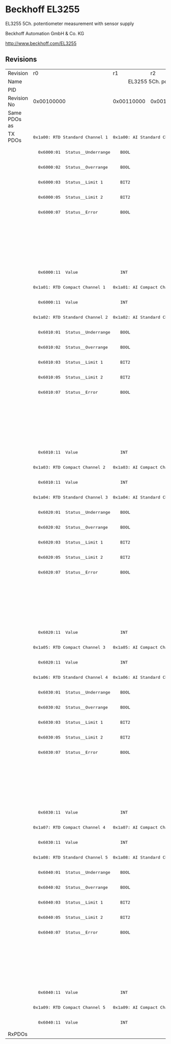 # Beckhoff EL3255

EL3255 5Ch. potentiometer measurement with sensor supply

Beckhoff Automation GmbH & Co. KG

http://www.beckhoff.com/EL3255

## Revisions
<table>
<tr >
<td>Revision</td>
<td>r0</td>
<td>r1</td>
<td>r2</td>
<td>r3</td>
<td>r4</td>
<td>r5</td>
<td>r6</td>
<td>r7</td>
</tr>
<tr >
<td>Name</td>
<td colspan=8 align="center">EL3255 5Ch. potentiometer measurement with sensor supply</td>
</tr>
<tr >
<td>PID</td>
<td colspan=8 align="center">0x0cb73052</td>
</tr>
<tr >
<td>Revision No</td>
<td>0x00100000</td>
<td>0x00110000</td>
<td>0x00120000</td>
<td>0x00130000</td>
<td>0x00140000</td>
<td>0x00150000</td>
<td>0x00160000</td>
<td>0x00170000</td>
</tr>
<tr >
<td>Same PDOs as</td>
<td colspan=4 align="center"></td>
<td colspan=4 align="center"><a href="EJ3255">EJ3255 r7</a></td>
</tr>
<tr class="txpdo">
<td rowspan=60 valign=top>TX PDOs</td>
<td><pre>0x1a00: RTD Standard Channel 1</pre></td>
<td colspan=7 align="left"><pre>0x1a00: AI Standard Channel 1</pre></td>
<td></td>
</tr>
<tr class="txpdo">
<td colspan=8 align="left"><pre>  0x6000:01  Status__Underrange    BOOL</pre></td>
</tr>
<tr class="txpdo">
<td colspan=8 align="left"><pre>  0x6000:02  Status__Overrange     BOOL</pre></td>
</tr>
<tr class="txpdo">
<td colspan=8 align="left"><pre>  0x6000:03  Status__Limit 1       BIT2</pre></td>
</tr>
<tr class="txpdo">
<td colspan=8 align="left"><pre>  0x6000:05  Status__Limit 2       BIT2</pre></td>
</tr>
<tr class="txpdo">
<td colspan=8 align="left"><pre>  0x6000:07  Status__Error         BOOL</pre></td>
</tr>
<tr class="txpdo">
<td colspan=4 align="left"><pre></pre></td>
<td colspan=4 align="left"><pre>  0x6000:0e  Status__Sync error    BOOL</pre></td>
</tr>
<tr class="txpdo">
<td colspan=4 align="left"><pre></pre></td>
<td colspan=4 align="left"><pre>  0x6000:0f  Status__TxPDO State   BOOL</pre></td>
</tr>
<tr class="txpdo">
<td colspan=4 align="left"><pre></pre></td>
<td colspan=4 align="left"><pre>  0x6000:10  Status__TxPDO Toggle  BOOL</pre></td>
</tr>
<tr class="txpdo">
<td colspan=8 align="left"><pre>  0x6000:11  Value                 INT</pre></td>
</tr>
<tr class="txpdo">
<td><pre>0x1a01: RTD Compact Channel 1</pre></td>
<td colspan=7 align="left"><pre>0x1a01: AI Compact Channel 1</pre></td>
</tr>
<tr class="txpdo">
<td colspan=8 align="left"><pre>  0x6000:11  Value                 INT</pre></td>
</tr>
<tr class="txpdo">
<td><pre>0x1a02: RTD Standard Channel 2</pre></td>
<td colspan=7 align="left"><pre>0x1a02: AI Standard Channel 2</pre></td>
</tr>
<tr class="txpdo">
<td colspan=8 align="left"><pre>  0x6010:01  Status__Underrange    BOOL</pre></td>
</tr>
<tr class="txpdo">
<td colspan=8 align="left"><pre>  0x6010:02  Status__Overrange     BOOL</pre></td>
</tr>
<tr class="txpdo">
<td colspan=8 align="left"><pre>  0x6010:03  Status__Limit 1       BIT2</pre></td>
</tr>
<tr class="txpdo">
<td colspan=8 align="left"><pre>  0x6010:05  Status__Limit 2       BIT2</pre></td>
</tr>
<tr class="txpdo">
<td colspan=8 align="left"><pre>  0x6010:07  Status__Error         BOOL</pre></td>
</tr>
<tr class="txpdo">
<td colspan=4 align="left"><pre></pre></td>
<td colspan=4 align="left"><pre>  0x6010:0e  Status__Sync error    BOOL</pre></td>
</tr>
<tr class="txpdo">
<td colspan=4 align="left"><pre></pre></td>
<td colspan=4 align="left"><pre>  0x6010:0f  Status__TxPDO State   BOOL</pre></td>
</tr>
<tr class="txpdo">
<td colspan=4 align="left"><pre></pre></td>
<td colspan=4 align="left"><pre>  0x6010:10  Status__TxPDO Toggle  BOOL</pre></td>
</tr>
<tr class="txpdo">
<td colspan=8 align="left"><pre>  0x6010:11  Value                 INT</pre></td>
</tr>
<tr class="txpdo">
<td><pre>0x1a03: RTD Compact Channel 2</pre></td>
<td colspan=7 align="left"><pre>0x1a03: AI Compact Channel 2</pre></td>
</tr>
<tr class="txpdo">
<td colspan=8 align="left"><pre>  0x6010:11  Value                 INT</pre></td>
</tr>
<tr class="txpdo">
<td><pre>0x1a04: RTD Standard Channel 3</pre></td>
<td colspan=7 align="left"><pre>0x1a04: AI Standard Channel 3</pre></td>
</tr>
<tr class="txpdo">
<td colspan=8 align="left"><pre>  0x6020:01  Status__Underrange    BOOL</pre></td>
</tr>
<tr class="txpdo">
<td colspan=8 align="left"><pre>  0x6020:02  Status__Overrange     BOOL</pre></td>
</tr>
<tr class="txpdo">
<td colspan=8 align="left"><pre>  0x6020:03  Status__Limit 1       BIT2</pre></td>
</tr>
<tr class="txpdo">
<td colspan=8 align="left"><pre>  0x6020:05  Status__Limit 2       BIT2</pre></td>
</tr>
<tr class="txpdo">
<td colspan=8 align="left"><pre>  0x6020:07  Status__Error         BOOL</pre></td>
</tr>
<tr class="txpdo">
<td colspan=4 align="left"><pre></pre></td>
<td colspan=4 align="left"><pre>  0x6020:0e  Status__Sync error    BOOL</pre></td>
</tr>
<tr class="txpdo">
<td colspan=4 align="left"><pre></pre></td>
<td colspan=4 align="left"><pre>  0x6020:0f  Status__TxPDO State   BOOL</pre></td>
</tr>
<tr class="txpdo">
<td colspan=4 align="left"><pre></pre></td>
<td colspan=4 align="left"><pre>  0x6020:10  Status__TxPDO Toggle  BOOL</pre></td>
</tr>
<tr class="txpdo">
<td colspan=8 align="left"><pre>  0x6020:11  Value                 INT</pre></td>
</tr>
<tr class="txpdo">
<td><pre>0x1a05: RTD Compact Channel 3</pre></td>
<td colspan=7 align="left"><pre>0x1a05: AI Compact Channel 3</pre></td>
</tr>
<tr class="txpdo">
<td colspan=8 align="left"><pre>  0x6020:11  Value                 INT</pre></td>
</tr>
<tr class="txpdo">
<td><pre>0x1a06: RTD Standard Channel 4</pre></td>
<td colspan=7 align="left"><pre>0x1a06: AI Standard Channel 4</pre></td>
</tr>
<tr class="txpdo">
<td colspan=8 align="left"><pre>  0x6030:01  Status__Underrange    BOOL</pre></td>
</tr>
<tr class="txpdo">
<td colspan=8 align="left"><pre>  0x6030:02  Status__Overrange     BOOL</pre></td>
</tr>
<tr class="txpdo">
<td colspan=8 align="left"><pre>  0x6030:03  Status__Limit 1       BIT2</pre></td>
</tr>
<tr class="txpdo">
<td colspan=8 align="left"><pre>  0x6030:05  Status__Limit 2       BIT2</pre></td>
</tr>
<tr class="txpdo">
<td colspan=8 align="left"><pre>  0x6030:07  Status__Error         BOOL</pre></td>
</tr>
<tr class="txpdo">
<td colspan=4 align="left"><pre></pre></td>
<td colspan=4 align="left"><pre>  0x6030:0e  Status__Sync error    BOOL</pre></td>
</tr>
<tr class="txpdo">
<td colspan=4 align="left"><pre></pre></td>
<td colspan=4 align="left"><pre>  0x6030:0f  Status__TxPDO State   BOOL</pre></td>
</tr>
<tr class="txpdo">
<td colspan=4 align="left"><pre></pre></td>
<td colspan=4 align="left"><pre>  0x6030:10  Status__TxPDO Toggle  BOOL</pre></td>
</tr>
<tr class="txpdo">
<td colspan=8 align="left"><pre>  0x6030:11  Value                 INT</pre></td>
</tr>
<tr class="txpdo">
<td><pre>0x1a07: RTD Compact Channel 4</pre></td>
<td colspan=7 align="left"><pre>0x1a07: AI Compact Channel 4</pre></td>
</tr>
<tr class="txpdo">
<td colspan=8 align="left"><pre>  0x6030:11  Value                 INT</pre></td>
</tr>
<tr class="txpdo">
<td><pre>0x1a08: RTD Standard Channel 5</pre></td>
<td colspan=7 align="left"><pre>0x1a08: AI Standard Channel 5</pre></td>
</tr>
<tr class="txpdo">
<td colspan=8 align="left"><pre>  0x6040:01  Status__Underrange    BOOL</pre></td>
</tr>
<tr class="txpdo">
<td colspan=8 align="left"><pre>  0x6040:02  Status__Overrange     BOOL</pre></td>
</tr>
<tr class="txpdo">
<td colspan=8 align="left"><pre>  0x6040:03  Status__Limit 1       BIT2</pre></td>
</tr>
<tr class="txpdo">
<td colspan=8 align="left"><pre>  0x6040:05  Status__Limit 2       BIT2</pre></td>
</tr>
<tr class="txpdo">
<td colspan=8 align="left"><pre>  0x6040:07  Status__Error         BOOL</pre></td>
</tr>
<tr class="txpdo">
<td colspan=4 align="left"><pre></pre></td>
<td colspan=4 align="left"><pre>  0x6040:0e  Status__Sync error    BOOL</pre></td>
</tr>
<tr class="txpdo">
<td colspan=4 align="left"><pre></pre></td>
<td colspan=4 align="left"><pre>  0x6040:0f  Status__TxPDO State   BOOL</pre></td>
</tr>
<tr class="txpdo">
<td colspan=4 align="left"><pre></pre></td>
<td colspan=4 align="left"><pre>  0x6040:10  Status__TxPDO Toggle  BOOL</pre></td>
</tr>
<tr class="txpdo">
<td colspan=8 align="left"><pre>  0x6040:11  Value                 INT</pre></td>
</tr>
<tr class="txpdo">
<td><pre>0x1a09: RTD Compact Channel 5</pre></td>
<td colspan=7 align="left"><pre>0x1a09: AI Compact Channel 5</pre></td>
</tr>
<tr class="txpdo">
<td colspan=8 align="left"><pre>  0x6040:11  Value                 INT</pre></td>
</tr>
<tr >
<td>RxPDOs</td>
<td colspan=8 align="left"></td>
</tr>
</table>
